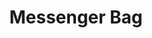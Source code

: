 ---
layout: product-page
category: mens
title: Messenger Bag
meta: Men's messenger bag page with price and description
name: Messenger Bag
image: messenger-bag.jpg
price: $65.99
details: This messenger bag is big enough to fit a laptop, textbooks, binders and other things of that nature and size. It comes in a bright red on black colour and has a zipper closure under the fold-over flap for extra security when transporting your belongings.
---